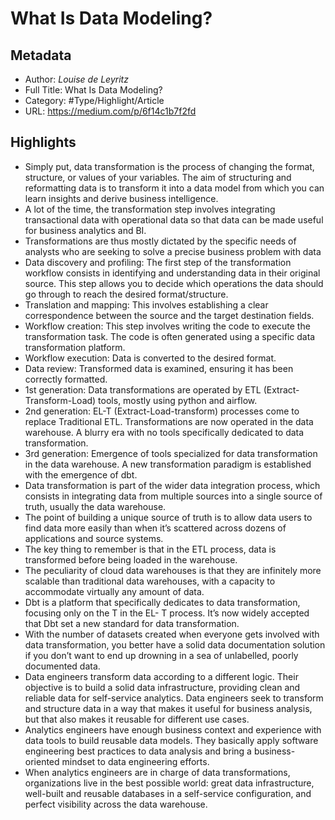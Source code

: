 # What Is Data Modeling?

## Metadata

* Author: *Louise de Leyritz*
* Full Title: What Is Data Modeling?
* Category: #Type/Highlight/Article
* URL: https://medium.com/p/6f14c1b7f2fd

## Highlights

* Simply put, data transformation is the process of changing the format, structure, or values of your variables. The aim of structuring and reformatting data is to transform it into a data model from which you can learn insights and derive business intelligence.
* A lot of the time, the transformation step involves integrating transactional data with operational data so that data can be made useful for business analytics and BI.
* Transformations are thus mostly dictated by the specific needs of analysts who are seeking to solve a precise business problem with data
* Data discovery and profiling: The first step of the transformation workflow consists in identifying and understanding data in their original source. This step allows you to decide which operations the data should go through to reach the desired format/structure.
* Translation and mapping: This involves establishing a clear correspondence between the source and the target destination fields.
* Workflow creation: This step involves writing the code to execute the transformation task. The code is often generated using a specific data transformation platform.
* Workflow execution: Data is converted to the desired format.
* Data review: Transformed data is examined, ensuring it has been correctly formatted.
* 1st generation: Data transformations are operated by ETL (Extract-Transform-Load) tools, mostly using python and airflow.
* 2nd generation: EL-T (Extract-Load-transform) processes come to replace Traditional ETL. Transformations are now operated in the data warehouse. A blurry era with no tools specifically dedicated to data transformation.
* 3rd generation: Emergence of tools specialized for data transformation in the data warehouse. A new transformation paradigm is established with the emergence of dbt.
* Data transformation is part of the wider data integration process, which consists in integrating data from multiple sources into a single source of truth, usually the data warehouse.
* The point of building a unique source of truth is to allow data users to find data more easily than when it’s scattered across dozens of applications and source systems.
* The key thing to remember is that in the ETL process, data is transformed before being loaded in the warehouse.
* The peculiarity of cloud data warehouses is that they are infinitely more scalable than traditional data warehouses, with a capacity to accommodate virtually any amount of data.
* Dbt is a platform that specifically dedicates to data transformation, focusing only on the T in the EL- T process. It’s now widely accepted that Dbt set a new standard for data transformation.
* With the number of datasets created when everyone gets involved with data transformation, you better have a solid data documentation solution if you don’t want to end up drowning in a sea of unlabelled, poorly documented data.
* Data engineers transform data according to a different logic. Their objective is to build a solid data infrastructure, providing clean and reliable data for self-service analytics. Data engineers seek to transform and structure data in a way that makes it useful for business analysis, but that also makes it reusable for different use cases.
* Analytics engineers have enough business context and experience with data tools to build reusable data models. They basically apply software engineering best practices to data analysis and bring a business-oriented mindset to data engineering efforts.
* When analytics engineers are in charge of data transformations, organizations live in the best possible world: great data infrastructure, well-built and reusable databases in a self-service configuration, and perfect visibility across the data warehouse.
